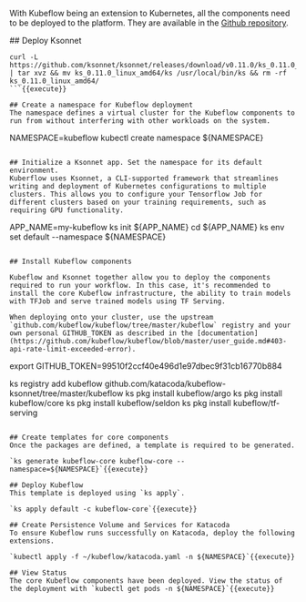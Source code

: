 With Kubeflow being an extension to Kubernetes, all the components need to be deployed to the platform. They are available in the [Github repository](https://github.com/kubeflow/kubeflow).

## Deploy Ksonnet

```
curl -L https://github.com/ksonnet/ksonnet/releases/download/v0.11.0/ks_0.11.0_linux_amd64.tar.gz | tar xvz && mv ks_0.11.0_linux_amd64/ks /usr/local/bin/ks && rm -rf ks_0.11.0_linux_amd64/
```{{execute}}

## Create a namespace for Kubeflow deployment
The namespace defines a virtual cluster for the Kubeflow components to run from without interfering with other workloads on the system.

```
NAMESPACE=kubeflow
kubectl create namespace ${NAMESPACE}
```{{execute}}

## Initialize a Ksonnet app. Set the namespace for its default environment.
Kuberflow uses Ksonnet, a CLI-supported framework that streamlines writing and deployment of Kubernetes configurations to multiple clusters. This allows you to configure your Tensorflow Job for different clusters based on your training requirements, such as requiring GPU functionality.

```
APP_NAME=my-kubeflow
ks init ${APP_NAME}
cd ${APP_NAME}
ks env set default --namespace ${NAMESPACE}
```{{execute}}

## Install Kubeflow components

Kubeflow and Ksonnet together allow you to deploy the components required to run your workflow. In this case, it's recommended to install the core Kubeflow infrastructure, the ability to train models with TFJob and serve trained models using TF Serving.

When deploying onto your cluster, use the upstream `github.com/kubeflow/kubeflow/tree/master/kubeflow` registry and your own personal GITHUB_TOKEN as described in the [documentation](https://github.com/kubeflow/kubeflow/blob/master/user_guide.md#403-api-rate-limit-exceeded-error).

```
export GITHUB_TOKEN=99510f2ccf40e496d1e97dbec9f31cb16770b884

ks registry add kubeflow github.com/katacoda/kubeflow-ksonnet/tree/master/kubeflow
ks pkg install kubeflow/argo
ks pkg install kubeflow/core
ks pkg install kubeflow/seldon
ks pkg install kubeflow/tf-serving
```{{execute}}

## Create templates for core components
Once the packages are defined, a template is required to be generated.

`ks generate kubeflow-core kubeflow-core --namespace=${NAMESPACE}`{{execute}}

## Deploy Kubeflow
This template is deployed using `ks apply`.

`ks apply default -c kubeflow-core`{{execute}}

## Create Persistence Volume and Services for Katacoda
To ensure Kubeflow runs successfully on Katacoda, deploy the following extensions.

`kubectl apply -f ~/kubeflow/katacoda.yaml -n ${NAMESPACE}`{{execute}}

## View Status
The core Kubeflow components have been deployed. View the status of the deployment with `kubectl get pods -n ${NAMESPACE}`{{execute}}
